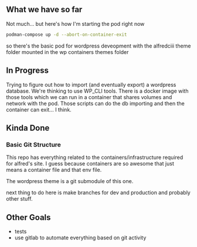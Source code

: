 ## What we have so far
Not much... but here's how I'm starting the pod right now

```bash
podman-compose up -d --abort-on-container-exit
```

so there's the basic pod for wordpress deveopment with the alfredciii theme folder mounted in the wp containers themes folder

## In Progress
Trying to figure out how to import (and eventually export) a wordpress database.
We're thinking to use WP_CLI tools. There is a docker image with those tools which we can run in a container that shares volumes and network with the pod. Those scripts can do the db importing and then the container can exit... I think.

## Kinda Done
### Basic Git Structure

This repo has everything related to the containers/infrastructure required for alfred's site. I guess because containers are so awesome that just means a container file and that env file.

The wordpress theme is a git submodule of this one.

next thing to do here is make branches for dev and production and probably other stuff.

## Other Goals
* tests
* use gitlab to automate everything based on git activity
